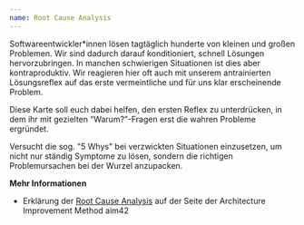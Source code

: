 ```yaml
---
name: Root Cause Analysis
---
```

Softwareentwickler*innen lösen tagtäglich hunderte von kleinen und großen Problemen. Wir sind dadurch darauf konditioniert, schnell Lösungen hervorzubringen. In manchen schwierigen Situationen ist dies aber kontraproduktiv. Wir reagieren hier oft auch mit unserem antrainierten Lösungsreflex auf das erste vermeintliche und für uns klar erscheinende Problem.

Diese Karte soll euch dabei helfen, den ersten Reflex zu unterdrücken, in dem ihr mit gezielten <q>Warum?</q>-Fragen erst die wahren Probleme ergründet.

Versucht die sog. "5 Whys" bei verzwickten Situationen einzusetzen, um nicht nur ständig Symptome zu lösen, sondern die richtigen Problemursachen bei der Wurzel anzupacken.

**Mehr Informationen**
* Erklärung der [Root Cause Analysis](https://aim42.github.io/#Root-Cause-Analysis) auf der Seite der Architecture Improvement Method aim42